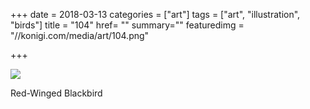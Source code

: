+++
date = 2018-03-13
categories = ["art"]
tags = ["art", "illustration", "birds"]
title = "104"
href= ""
summary=""
featuredimg = "//konigi.com/media/art/104.png"

+++

<img src="//konigi.com/media/art/104.png" />

Red-Winged Blackbird
